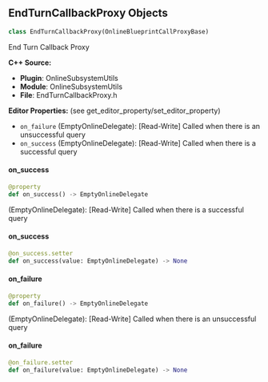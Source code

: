 ## EndTurnCallbackProxy Objects

```python
class EndTurnCallbackProxy(OnlineBlueprintCallProxyBase)
```

End Turn Callback Proxy

**C++ Source:**

- **Plugin**: OnlineSubsystemUtils
- **Module**: OnlineSubsystemUtils
- **File**: EndTurnCallbackProxy.h

**Editor Properties:** (see get_editor_property/set_editor_property)

- ``on_failure`` (EmptyOnlineDelegate):  [Read-Write] Called when there is an unsuccessful query
- ``on_success`` (EmptyOnlineDelegate):  [Read-Write] Called when there is a successful query

<a id="unreal.EndTurnCallbackProxy.on_success"></a>

#### on_success

```python
@property
def on_success() -> EmptyOnlineDelegate
```

(EmptyOnlineDelegate):  [Read-Write] Called when there is a successful query

<a id="unreal.EndTurnCallbackProxy.on_success"></a>

#### on_success

```python
@on_success.setter
def on_success(value: EmptyOnlineDelegate) -> None
```

<a id="unreal.EndTurnCallbackProxy.on_failure"></a>

#### on_failure

```python
@property
def on_failure() -> EmptyOnlineDelegate
```

(EmptyOnlineDelegate):  [Read-Write] Called when there is an unsuccessful query

<a id="unreal.EndTurnCallbackProxy.on_failure"></a>

#### on_failure

```python
@on_failure.setter
def on_failure(value: EmptyOnlineDelegate) -> None
```

<a id="unreal.FindSessionsCallbackProxy"></a>